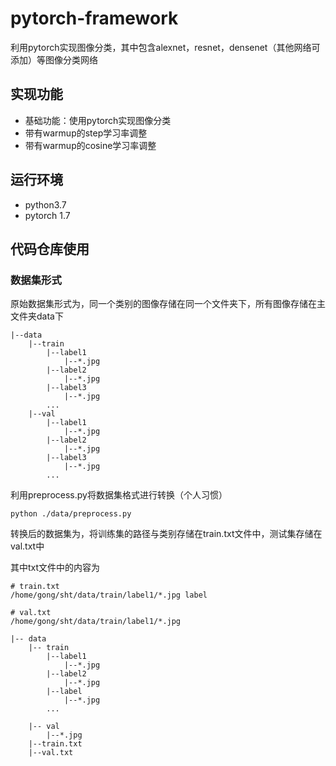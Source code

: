 # pytorch-framework
利用pytorch实现图像分类，其中包含alexnet，resnet，densenet（其他网络可添加）等图像分类网络

## 实现功能
* 基础功能：使用pytorch实现图像分类
* 带有warmup的step学习率调整
* 带有warmup的cosine学习率调整

## 运行环境
* python3.7
* pytorch 1.7

## 代码仓库使用

### 数据集形式
原始数据集形式为，同一个类别的图像存储在同一个文件夹下，所有图像存储在主文件夹data下

```
|--data
    |--train
        |--label1
            |--*.jpg
        |--label2
            |--*.jpg
        |--label3
            |--*.jpg
        ...
    |--val
        |--label1
            |--*.jpg
        |--label2
            |--*.jpg
        |--label3
            |--*.jpg
        ...
```
利用preprocess.py将数据集格式进行转换（个人习惯）
```
python ./data/preprocess.py
```
转换后的数据集为，将训练集的路径与类别存储在train.txt文件中，测试集存储在val.txt中

其中txt文件中的内容为
```
# train.txt
/home/gong/sht/data/train/label1/*.jpg label

# val.txt
/home/gong/sht/data/train/label1/*.jpg
```
```
|-- data
    |-- train
        |--label1
            |--*.jpg
        |--label2
            |--*.jpg
        |--label    
            |--*.jpg
        ...

    |-- val
        |--*.jpg
    |--train.txt
    |--val.txt
```